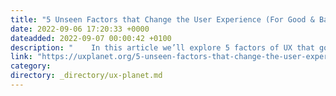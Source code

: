```yaml
---
title: "5 Unseen Factors that Change the User Experience (For Good & Bad!)"
date: 2022-09-06 17:20:33 +0000
dateadded: 2022-09-07 00:00:42 +0100
description: "    In this article we’ll explore 5 factors of UX that go unseen, and if we can bring them to light then we take our designs to another level!  Continue reading on UX Planet »  "
link: "https://uxplanet.org/5-unseen-factors-that-change-the-user-experience-for-good-bad-ff6d9cd52bb7?source=rss----819cc2aaeee0---4"
category:
directory: _directory/ux-planet.md
---
```

